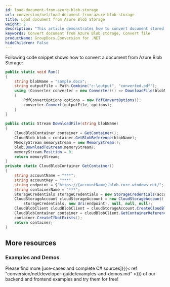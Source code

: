 ```yaml
---
id: load-document-from-azure-blob-storage
url: conversion/net/load-document-from-azure-blob-storage
title: Load document from Azure Blob Storage
weight: 2
description: "This article demonstrates how to convert document stored in Azure Blob storage using GroupDocs.Conversion for .NET API."
keywords: Convert document from Azure Blob storage, Convert file
productName: GroupDocs.Conversion for .NET
hideChildren: False
---
```

Following code snippet shows how to convert a document from Azure Blob Storage:

```csharp
public static void Run()
{
    string blobName = "sample.docx";
    string outputFile = Path.Combine("c:\output", "converted.pdf");
    using (Converter converter = new Converter(() => DownloadFile(blobName)))
    {
        PdfConvertOptions options = new PdfConvertOptions();
        converter.Convert(outputFile, options);
    }
}
        
public static Stream DownloadFile(string blobName)
{
    CloudBlobContainer container = GetContainer();
    CloudBlob blob = container.GetBlobReference(blobName);
    MemoryStream memoryStream = new MemoryStream();
    blob.DownloadToStream(memoryStream);
    memoryStream.Position = 0;
    return memoryStream;
}
private static CloudBlobContainer GetContainer()
{
    string accountName = "***";
    string accountKey = "***";
    string endpoint = $"https://{accountName}.blob.core.windows.net/";
    string containerName = "***";
    StorageCredentials storageCredentials = new StorageCredentials(accountName, accountKey);
    CloudStorageAccount cloudStorageAccount = new CloudStorageAccount(
        storageCredentials, new Uri(endpoint), null, null, null);
    CloudBlobClient cloudBlobClient = cloudStorageAccount.CreateCloudBlobClient();
    CloudBlobContainer container = cloudBlobClient.GetContainerReference(containerName);
    container.CreateIfNotExists();
    return container;
}
```

## More resources

### Examples and Demos

Please find more [use-cases and complete C# sources]({{< ref "conversion/net/developer-guide/examples-and-demos.md" >}}) of our backend and frontend examples and try them for free!
